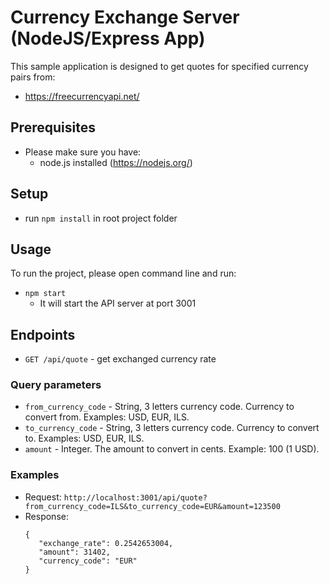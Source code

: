 # Currency Exchange Server (NodeJS/Express App)

This sample application is designed to get quotes for specified currency pairs from:

- https://freecurrencyapi.net/

## Prerequisites
- Please make sure you have:
    - node.js installed (https://nodejs.org/)

## Setup
   - run `npm install` in root project folder

## Usage

To run the project, please open command line and run:
 - `npm start`
    - It will start the API server at port 3001

## Endpoints

 - `GET /api/quote` - get exchanged currency rate
### Query parameters
 - `from_currency_code` - String, 3 letters currency code. Currency to convert from. Examples: USD, EUR, ILS.
 - `to_currency_code` - String, 3 letters currency code. Currency to convert to. Examples: USD, EUR, ILS.
 - `amount` - Integer. The amount to convert in cents. Example: 100 (1 USD).
 
### Examples
 - Request: `http://localhost:3001/api/quote?from_currency_code=ILS&to_currency_code=EUR&amount=123500`
 - Response: 
     ```
     {
        "exchange_rate": 0.2542653004,
        "amount": 31402,
        "currency_code": "EUR"
     }
     ```
